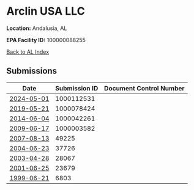 # Arclin USA LLC

**Location:** Andalusia, AL

**EPA Facility ID:** 100000088255

[Back to AL Index](../../index.md)

## Submissions

| Date | Submission ID | Document Control Number |
|------|--------------|-------------------------|
| [2024-05-01](submissions/1000112531.md) | 1000112531 |  |
| [2019-05-21](submissions/1000078424.md) | 1000078424 |  |
| [2014-06-04](submissions/1000042261.md) | 1000042261 |  |
| [2009-06-17](submissions/1000003582.md) | 1000003582 |  |
| [2007-08-13](submissions/49225.md) | 49225 |  |
| [2004-06-23](submissions/37726.md) | 37726 |  |
| [2003-04-28](submissions/28067.md) | 28067 |  |
| [2001-06-25](submissions/23679.md) | 23679 |  |
| [1999-06-21](submissions/6803.md) | 6803 |  |
